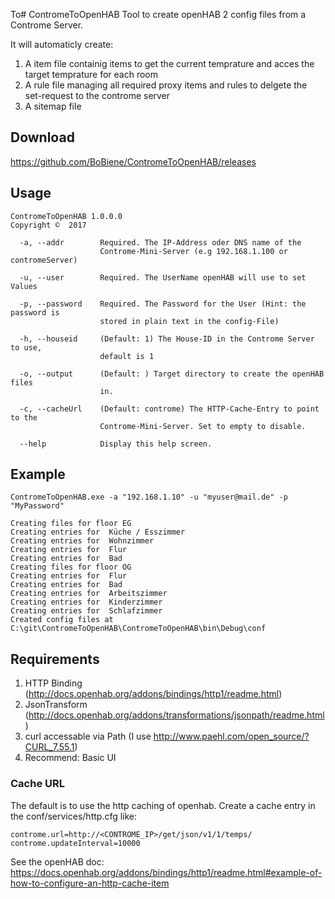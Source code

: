 To# ContromeToOpenHAB
Tool to create openHAB 2 config files from a Controme Server.

It will automaticly create:

1. A item file containig items to get the current temprature and acces the target temprature for each room
2. A rule file managing all required proxy items and rules to delgete the set-request to the controme server
3. A sitemap file

## Download
https://github.com/BoBiene/ContromeToOpenHAB/releases

## Usage
```
ContromeToOpenHAB 1.0.0.0
Copyright ©  2017

  -a, --addr        Required. The IP-Address oder DNS name of the
                    Controme-Mini-Server (e.g 192.168.1.100 or contromeServer)

  -u, --user        Required. The UserName openHAB will use to set Values

  -p, --password    Required. The Password for the User (Hint: the password is
                    stored in plain text in the config-File)

  -h, --houseid     (Default: 1) The House-ID in the Controme Server to use,
                    default is 1

  -o, --output      (Default: ) Target directory to create the openHAB files
                    in.

  -c, --cacheUrl    (Default: controme) The HTTP-Cache-Entry to point to the
                    Controme-Mini-Server. Set to empty to disable.

  --help            Display this help screen.
  ```
  
## Example
   
```
ContromeToOpenHAB.exe -a "192.168.1.10" -u "myuser@mail.de" -p "MyPassword"
```
```
Creating files for floor EG
Creating entries for  Küche / Esszimmer
Creating entries for  Wohnzimmer
Creating entries for  Flur
Creating entries for  Bad
Creating files for floor OG
Creating entries for  Flur
Creating entries for  Bad
Creating entries for  Arbeitszimmer
Creating entries for  Kinderzimmer
Creating entries for  Schlafzimmer
Created config files at C:\git\ContromeToOpenHAB\ContromeToOpenHAB\bin\Debug\conf
```
  
  ## Requirements
  
  1. HTTP Binding (http://docs.openhab.org/addons/bindings/http1/readme.html)
  2. JsonTransform (http://docs.openhab.org/addons/transformations/jsonpath/readme.html)
  3. curl accessable via Path (I use http://www.paehl.com/open_source/?CURL_7.55.1)
  4. Recommend: Basic UI
  
  
### Cache URL ### 
The default is to use the http caching of openhab.
Create a cache entry in the conf/services/http.cfg like:

```
controme.url=http://<CONTROME_IP>/get/json/v1/1/temps/
controme.updateInterval=10000
```
See the openHAB doc: https://docs.openhab.org/addons/bindings/http1/readme.html#example-of-how-to-configure-an-http-cache-item
